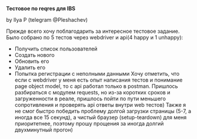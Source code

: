 **Тестовое по reqres для IBS**

by Ilya P (telegram @Pleshachev)

Прежде всего хочу поблагодарить за интересное тестовое задание.
Было собрано по 5 тестов через webdriver и api(4 happy и 1 unhappy):
- Получить список пользователей
- Создать нового
- Обновить его
- Удалить его
- Попытка регистрации с неполными данными
Хочу отметить, что если с webdriver у меня есть опыт написания тестов и понимание page object model, то с api работал только в postman. Пришлось разбираться с модулем requests, но из-за коротких сроков и загруженности в реале, пришлось пойти по пути меньшего сопротивления и проверять api ответы внутри web тестов) Также я не смог быстро победить проблему долгой загрузки страницы (5-7, а иногда все 15 секунд), а чистый браузер (setup-teardown) для меня приоритетнее, поэтому прошу прощения за иногда долгий двухминутный прогон)